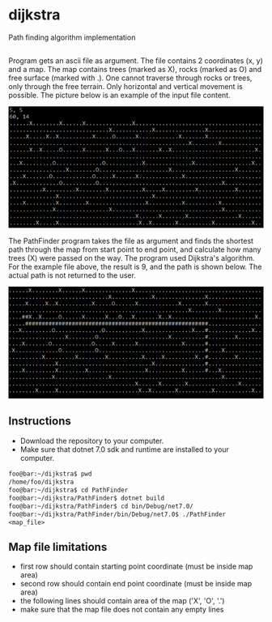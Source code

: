 # dijkstra
Path finding algorithm implementation

##
Program gets an ascii file as argument. The file contains 2 coordinates (x, y) and a map. The map contains trees (marked as X), rocks (marked as O) and free surface (marked with .). One cannot traverse through rocks or trees, only through the free terrain. Only horizontal and vertical movement is possible. The picture below is an example of the input file content.

![Input file content](Images/file.PNG)

The PathFinder program takes the file as argument and finds the shortest path through the map from start point to end point, and calculate how many trees (X) were passed on the way. The program used Dijkstra's algorithm. For the example file above, the result is 9, and the path is shown below. The actual path is not returned to the user.

![Solution path](Images/path.PNG)

## Instructions
* Download the repository to your computer.
* Make sure that dotnet 7.0 sdk and runtime are installed to your computer.

```console
foo@bar:~/dijkstra$ pwd
/home/foo/dijkstra
foo@bar:~/dijkstra$ cd PathFinder
foo@bar:~/dijkstra/PathFinder$ dotnet build
foo@bar:~/dijkstra/PathFinder$ cd bin/Debug/net7.0/
foo@bar:~/dijkstra/PathFinder/bin/Debug/net7.0$ ./PathFinder <map_file> 
```

## Map file limitations
* first row should contain starting point coordinate (must be inside map area)
* second row should contain end point coordinate (must be inside map area)
* the following lines should contain area of the map ('X', 'O', '.')
* make sure that the map file does not contain any empty lines
